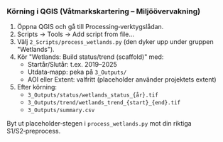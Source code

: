 ### Körning i QGIS (Våtmarkskartering – Miljöövervakning)

1) Öppna QGIS och gå till Processing‑verktygslådan.
2) Scripts → Tools → Add script from file…
3) Välj `2_Scripts/process_wetlands.py` (den dyker upp under gruppen "Wetlands").
4) Kör "Wetlands: Build status/trend (scaffold)" med:
   - Startår/Slutår: t.ex. 2019–2025
   - Utdata‑mapp: peka på `3_Outputs/`
   - AOI eller Extent: valfritt (placeholder använder projektets extent)
5) Efter körning: 
   - `3_Outputs/status/wetlands_status_{år}.tif`
   - `3_Outputs/trend/wetlands_trend_{start}_{end}.tif`
   - `3_Outputs/summary.csv`

Byt ut placeholder‑stegen i `process_wetlands.py` mot din riktiga S1/S2‑preprocess.

